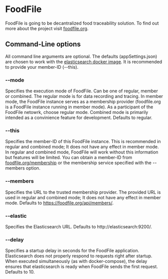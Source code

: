 # FoodFile
FoodFile is going to be decantralized food traceability solution. To find out more about the project visit [foodfile.org](https://foodfile.org).

## Command-Line options
All command line arguments are optional. The defaults (appSettings.json) are chosen to work with the [elasticsearch docker image](https://hub.docker.com/_/elasticsearch). It is recommended to provide your member-ID (--this).

### --mode
Specifies the execution mode of FoodFile. Can be one of regular, member or combined. The regular mode is for data recording and tracing. In member mode, the FoodFile instance serves as a membership provider (foodfile.org is a FoodFile instance running in member mode). As a participant of the FoodFile netowrk, choose regular mode. Combined mode is primarily intended as a convinience feature for development. Defaults to regular.

### --this
Specifies the member-ID of this FoodFile instance. This is recommended in regular and combined mode; It does not have any effect in member mode. In regular and combined mode, FoodFile will work without this information but features will be limited. You can obtain a member-ID from [foodfile.org/membership](https://foodfile.org/membership) or the membership service specified with the --members option.

### --members
Specifies the URL to the trusted membership provider. The provided URL is used in regular and combined mode; It does not have any effect in member mode. Defaults to https://foodfile.org/api/members/.

### --elastic
Specifies the Elasticsearch URL. Defaults to http://elasticsearch:9200/.

### --delay
Specifies a startup delay in seconds for the FoodFile application. Elasticsearch does not properly respond to requests right after startup. When executed simultaneously (as with docker-compose), the delay ensures that elasticsearch is ready when FoodFile sends the first request. Defaults to 10.